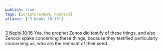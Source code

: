 ```yaml
---
publish: true
tags: [Scripture/BoM, noGraph]
aliases: ["3 Nephi 10:16"]
---
```

[3 Nephi 10:16](https://churchofjesuschrist.org/study/scriptures/bofm/3-ne/10?lang=eng&id=p16#p16) Yea, the prophet Zenos did testify of these things, and also Zenock spake concerning these things, because they testified particularly concerning us, who are the remnant of their seed.
